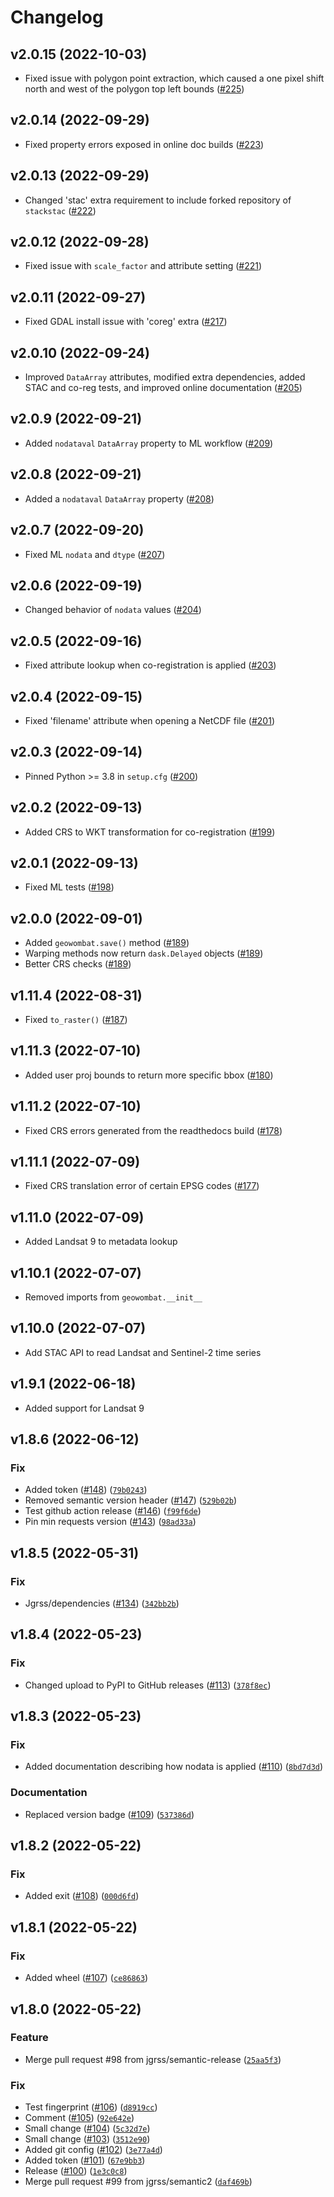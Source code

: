 # Changelog

<!--next-version-placeholder-->

## v2.0.15 (2022-10-03)
* Fixed issue with polygon point extraction, which caused a one pixel shift north and west of the polygon top left bounds ([#225](https://github.com/jgrss/geowombat/pull/225))

## v2.0.14 (2022-09-29)
* Fixed property errors exposed in online doc builds ([#223](https://github.com/jgrss/geowombat/pull/223))

## v2.0.13 (2022-09-29)
* Changed 'stac' extra requirement to include forked repository of `stackstac` ([#222](https://github.com/jgrss/geowombat/pull/222))

## v2.0.12 (2022-09-28)
* Fixed issue with `scale_factor` and attribute setting ([#221](https://github.com/jgrss/geowombat/pull/221))

## v2.0.11 (2022-09-27)
* Fixed GDAL install issue with 'coreg' extra ([#217](https://github.com/jgrss/geowombat/pull/217))

## v2.0.10 (2022-09-24)
* Improved ``DataArray`` attributes, modified extra dependencies, added STAC and co-reg tests, and improved online documentation ([#205](https://github.com/jgrss/geowombat/pull/205))

## v2.0.9 (2022-09-21)
* Added `nodataval` `DataArray` property to ML workflow ([#209](https://github.com/jgrss/geowombat/pull/209))

## v2.0.8 (2022-09-21)
* Added a `nodataval` `DataArray` property ([#208](https://github.com/jgrss/geowombat/pull/208))

## v2.0.7 (2022-09-20)
* Fixed ML `nodata` and `dtype` ([#207](https://github.com/jgrss/geowombat/pull/207))

## v2.0.6 (2022-09-19)
* Changed behavior of `nodata` values ([#204](https://github.com/jgrss/geowombat/pull/204))

## v2.0.5 (2022-09-16)
* Fixed attribute lookup when co-registration is applied ([#203](https://github.com/jgrss/geowombat/pull/203))

## v2.0.4 (2022-09-15)
* Fixed 'filename' attribute when opening a NetCDF file ([#201](https://github.com/jgrss/geowombat/pull/201))

## v2.0.3 (2022-09-14)
* Pinned Python >= 3.8 in `setup.cfg` ([#200](https://github.com/jgrss/geowombat/pull/200))

## v2.0.2 (2022-09-13)
* Added CRS to WKT transformation for co-registration ([#199](https://github.com/jgrss/geowombat/pull/199))

## v2.0.1 (2022-09-13)
* Fixed ML tests ([#198](https://github.com/jgrss/geowombat/pull/198))

## v2.0.0 (2022-09-01)
* Added `geowombat.save()` method ([#189](https://github.com/jgrss/geowombat/pull/189))
* Warping methods now return `dask.Delayed` objects ([#189](https://github.com/jgrss/geowombat/pull/189))
* Better CRS checks ([#189](https://github.com/jgrss/geowombat/pull/189))

## v1.11.4 (2022-08-31)
* Fixed `to_raster()` ([#187](https://github.com/jgrss/geowombat/pull/187))

## v1.11.3 (2022-07-10)
* Added user proj bounds to return more specific bbox ([#180](https://github.com/jgrss/geowombat/issues/180))

## v1.11.2 (2022-07-10)
* Fixed CRS errors generated from the readthedocs build ([#178](https://github.com/jgrss/geowombat/issues/178))

## v1.11.1 (2022-07-09)
* Fixed CRS translation error of certain EPSG codes ([#177](https://github.com/jgrss/geowombat/issues/177))

## v1.11.0 (2022-07-09)
* Added Landsat 9 to metadata lookup

## v1.10.1 (2022-07-07)
* Removed imports from `geowombat.__init__`

## v1.10.0 (2022-07-07)
* Add STAC API to read Landsat and Sentinel-2 time series

## v1.9.1 (2022-06-18)
* Added support for Landsat 9

## v1.8.6 (2022-06-12)
### Fix
* Added token ([#148](https://github.com/jgrss/geowombat/issues/148)) ([`79b0243`](https://github.com/jgrss/geowombat/commit/79b0243df5765865ef913ab42b911960649ec511))
* Removed semantic version header ([#147](https://github.com/jgrss/geowombat/issues/147)) ([`529b02b`](https://github.com/jgrss/geowombat/commit/529b02bcf128ab31eecf52a7f2067626461cc6b7))
* Test github action release ([#146](https://github.com/jgrss/geowombat/issues/146)) ([`f99f6de`](https://github.com/jgrss/geowombat/commit/f99f6de714dcf355dca3cb82126c7fa4ff65952a))
* Pin min requests version ([#143](https://github.com/jgrss/geowombat/issues/143)) ([`98ad33a`](https://github.com/jgrss/geowombat/commit/98ad33aa15474d88f7396c32f765a33d7265021f))

## v1.8.5 (2022-05-31)
### Fix
* Jgrss/dependencies ([#134](https://github.com/jgrss/geowombat/issues/134)) ([`342bb2b`](https://github.com/jgrss/geowombat/commit/342bb2b518350ac1617dcca3329b9645862c17c9))

## v1.8.4 (2022-05-23)
### Fix
* Changed upload to PyPI to GitHub releases ([#113](https://github.com/jgrss/geowombat/issues/113)) ([`378f8ec`](https://github.com/jgrss/geowombat/commit/378f8ecd6671c6451d87e7d1949967a29f448be0))

## v1.8.3 (2022-05-23)
### Fix
* Added documentation describing how nodata is applied ([#110](https://github.com/jgrss/geowombat/issues/110)) ([`8bd7d3d`](https://github.com/jgrss/geowombat/commit/8bd7d3dc8cd6c1d8a3a3d8dbc391300ad7602a99))

### Documentation
* Replaced version badge ([#109](https://github.com/jgrss/geowombat/issues/109)) ([`537386d`](https://github.com/jgrss/geowombat/commit/537386df4daa4c8cfc567b75db12b555a957d5e8))

## v1.8.2 (2022-05-22)
### Fix
* Added exit ([#108](https://github.com/jgrss/geowombat/issues/108)) ([`000d6fd`](https://github.com/jgrss/geowombat/commit/000d6fd35828ea1625e068b3343a23bd98743987))

## v1.8.1 (2022-05-22)
### Fix
* Added wheel ([#107](https://github.com/jgrss/geowombat/issues/107)) ([`ce86863`](https://github.com/jgrss/geowombat/commit/ce8686389a4a6f94cc441d35c523c8db68057791))

## v1.8.0 (2022-05-22)
### Feature
* Merge pull request #98 from jgrss/semantic-release ([`25aa5f3`](https://github.com/jgrss/geowombat/commit/25aa5f3c0920ae8591578f30998d4aa65010b43a))

### Fix
* Test fingerprint ([#106](https://github.com/jgrss/geowombat/issues/106)) ([`d8919cc`](https://github.com/jgrss/geowombat/commit/d8919cce5e9a4d9cc0a7f13ff600a4c6c79b6f53))
* Comment ([#105](https://github.com/jgrss/geowombat/issues/105)) ([`92e642e`](https://github.com/jgrss/geowombat/commit/92e642e7c5bbc64a6d5cead59bb1237dfddc6d7b))
* Small change ([#104](https://github.com/jgrss/geowombat/issues/104)) ([`5c32d7e`](https://github.com/jgrss/geowombat/commit/5c32d7eeb92b53ff2041a5ce8c8121e835979dcd))
* Small change ([#103](https://github.com/jgrss/geowombat/issues/103)) ([`3512e90`](https://github.com/jgrss/geowombat/commit/3512e901b2dd0f15886651190bd85b9d0ca4e9f6))
* Added git config ([#102](https://github.com/jgrss/geowombat/issues/102)) ([`3e77a4d`](https://github.com/jgrss/geowombat/commit/3e77a4def2b8e3997becdb003ee245bd6b42e8a2))
* Added token ([#101](https://github.com/jgrss/geowombat/issues/101)) ([`67e9bb3`](https://github.com/jgrss/geowombat/commit/67e9bb3263be3d3250fc242461582bc218c605f2))
* Release ([#100](https://github.com/jgrss/geowombat/issues/100)) ([`1e3c0c8`](https://github.com/jgrss/geowombat/commit/1e3c0c862173bd8bc553771b149c966e73f2d3ae))
* Merge pull request #99 from jgrss/semantic2 ([`daf469b`](https://github.com/jgrss/geowombat/commit/daf469ba177c29ec413fa86b76148776c5f415ed))
